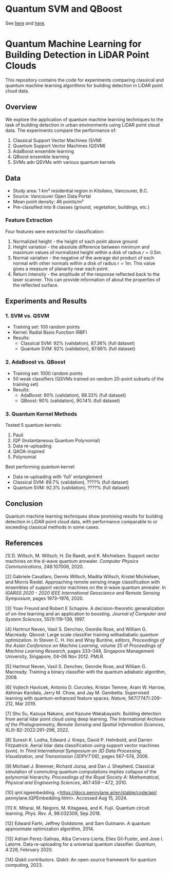# Quantum SVM and QBoost

See [here](https://doi.org/10.1016/j.cpc.2019.107006) and [here](https://proceedings.mlr.press/v25/neven12.html).


# Quantum Machine Learning for Building Detection in LiDAR Point Clouds

This repository contains the code for experiments comparing classical and quantum machine learning algorithms for building detection in LiDAR point cloud data.

## Overview

We explore the application of quantum machine learning techniques to the task of building detection in urban environments using LiDAR point cloud data. The experiments compare the performance of:

1. Classical Support Vector Machines (SVM)
2. Quantum Support Vector Machines (QSVM)
3. AdaBoost ensemble learning
4. QBoost ensemble learning
5. SVMs adn QSVMs with various quantum kernels

## Data

- Study area: 1 km² residential region in Kitsilano, Vancouver, B.C.
- Source: Vancouver Open Data Portal
- Mean point density: 46 points/m²
- Pre-classified into 8 classes (ground, vegetation, buildings, etc.)

### Feature Extraction

Four features were extracted for classification:
1. Normalized height - the height of each point above ground
2. Height variation - the absolute difference between minimum and maximum values of normalized height within a disk of radius $r = 0.5m$.
3. Normal variation - the negative of the average dot product of each normal with other normals within a disk of radius $r = 1m$. This value gives a measure of planarity near each point.
4. Return intensity - the amplitude of the response reflected back to the laser scanner.  This can provide information of about the properties of the reflected surface.

## Experiments and Results

### 1. SVM vs. QSVM

- Training set: 100 random points
- Kernel: Radial Basis Function (RBF)
- Results:
  - Classical SVM: 92% (validation), 87.36% (full dataset)
  - Quantum SVM: 92% (validation), 87.66% (full dataset)

### 2. AdaBoost vs. QBoost

- Training set: 1000 random points
- 50 weak classifiers (QSVMs trained on random 20-point subsets of the training set)
- Results:
  - AdaBoost: 90% (validation), 88.33% (full dataset)
  - QBoost: 90% (validation), 90.14% (full dataset)

### 3. Quantum Kernel Methods

Tested 5 quantum kernels:
1. Pauli
2. IQP (Instantaneous Quantum Polynomial)
3. Data re-uploading
4. QAOA-inspired
5. Polynomial

Best performing quantum kernel:
- Data re-uploading with 'full' entanglement
- Classical SVM: 89.7% (validation), ????% (full dataset)
- Quantum SVM: 92.3% (validation), ????% (full dataset)

## Conclusion

Quantum machine learning techniques show promising results for building detection in LiDAR point cloud data, with performance comparable to or exceeding classical methods in some cases.

## References

[1] D. Willsch, M. Willsch, H. De Raedt, and K. Michielsen. Support vector machines on the d-wave quantum annealer. _Computer Physics Communications_, 248:107006, 2020.

[2] Gabriele Cavallaro, Dennis Willsch, Madita Willsch, Kristel Michielsen, and Morris Riedel. Approaching remote sensing image classification with ensembles of support vector machines on the d-wave quantum annealer. In _IGARSS 2020 - 2020 IEEE International Geoscience and Remote Sensing Symposium_, pages 1973–1976, 2020.

[3] Yoav Freund and Robert E Schapire. A decision-theoretic generalization of on-line learning and an application to boosting. _Journal of Computer and System Sciences_, 55(1):119–139, 1997.

[4] Hartmut Neven, Vasil S. Denchev, Geordie Rose, and William G. Macready. Qboost: Large scale classifier training withadiabatic quantum optimization. In Steven C. H. Hoi and Wray Buntine, editors, _Proceedings of the Asian Conference on Machine Learning_, volume 25 of _Proceedings of Machine Learning Research_, pages 333–348, Singapore Management University, Singapore, 04–06 Nov 2012. PMLR.

[5] Hartmut Neven, Vasil S. Denchev, Geordie Rose, and William G. Macready. Training a binary classifier with the quantum adiabatic algorithm, 2008.

[6] Vojtech Havlıcek, Antonio D. Corcoles, Kristan Temme, Aram W. Harrow, Abhinav Kandala, Jerry M. Chow, and Jay M. Gambetta. Supervised learning with quantum-enhanced feature spaces. _Nature_, 567(7747):209–212, Mar 2019.

[7] Shu Su, Kazuya Nakano, and Kazune Wakabayashi. Building detection from aerial lidar point cloud using deep learning. _The International Archives of the Photogrammetry, Remote Sensing and Spatial Information Sciences_, XLIII-B2-2022:291–296, 2022.

[8] Suresh K. Lodha, Edward J. Kreps, David P. Helmbold, and Darren Fitzpatrick. Aerial lidar data classification using support vector machines (svm). In _Third International Symposium on 3D Data Processing, Visualization, and Transmission (3DPVT’06)_, pages 567–574, 2006.

[9] Michael J. Bremner, Richard Jozsa, and Dan J. Shepherd. Classical simulation of commuting quantum computations implies collapse of the polynomial hierarchy. _Proceedings of the Royal Society A: Mathematical, Physical and Engineering Sciences_, 467:459 – 472, 2010.

[10] qml.iqpembedding. <https://docs.pennylane.ai/en/stable/code/api/ pennylane.IQPEmbedding.html>. Accessed Aug 15, 2024.

[11] K. Mitarai, M. Negoro, M. Kitagawa, and K. Fujii. Quantum circuit learning. _Phys. Rev. A_, 98:032309, Sep 2018.

[12] Edward Farhi, Jeffrey Goldstone, and Sam Gutmann. A quantum approximate optimization algorithm, 2014.

[13] Adrian Perez-Salinas, Alba Cervera-Lierta, Elies Gil-Fuster, and Jose I. Latorre. Data re-uploading for a universal quantum classifier. _Quantum_, 4:226, February 2020.

[14] Qiskit contributors. Qiskit: An open-source framework for quantum computing, 2023.
